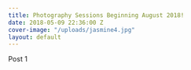 ```yaml
---
title: Photography Sessions Beginning August 2018!
date: 2018-05-09 22:36:00 Z
cover-image: "/uploads/jasmine4.jpg"
layout: default
---
```


Post 1